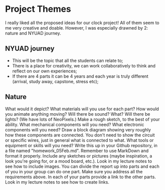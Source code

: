 # Project Themes
I really liked all the proposed ideas for our clock project! All of them seem to me very creative and doable. However, I was especially drawned by 2: nature and NYUAD journey.

## NYUAD journey
- This will be the topic that all the students can relate to; 
- There is a place for creativity, we can work collaboratively to think and reflect on our own experiences;
- If there are 4 parts it can be 4 years and each year is truly different (arrival, study away, capstone, stress etc);


## Nature


What would it depict?
What materials will you use for each part?
How would you animate anything moving?
Will there be sound? What?
Will there be lights? (We have lots of NeoPixels.)
Make a rough sketch, to the best of your ability.
What mechanical components will you need?
What electronic components will you need?
Draw a block diagram showing very roughly how these components are connected. You don't need to show the circuit or specific wires, just in general what is connected to what.
What tools or equipment or skills will you need?
Write this up in your Github repository, in a file named "homework_05Feb.md".
Remember to use MarkDown and format it properly.
Include any sketches or pictures (maybe inspiration, a look you're going for, or a mood board, etc.). Look in my lecture notes to see how to include images.
You can divide the report up into parts and each of you in your group can do one part. Make sure you address all the requirements above. In each of your parts provide a link to the other parts. Look in my lecture notes to see how to create links.

